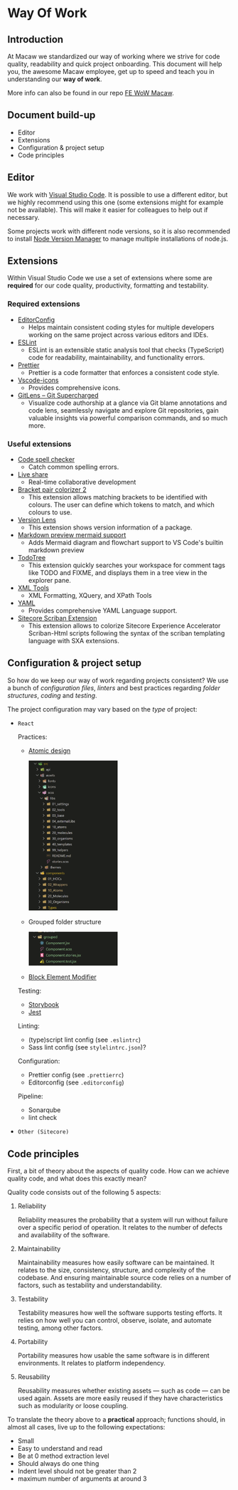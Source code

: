 # Way Of Work

## Introduction

At Macaw we standardized our way of working where we strive for code quality, readability and quick project onboarding. This document will help you, the awesome Macaw employee, get up to speed and teach you in understanding our **way of work**.

More info can also be found in our repo [FE WoW Macaw](https://macawdevops.visualstudio.com/_git/WoW-MI?path=%2Fsrc%2FFrontend).
## Document build-up

* Editor
* Extensions
* Configuration & project setup
* Code principles

## Editor

We work with [Visual Studio Code](https://code.visualstudio.com/). It is possible to use a different editor, but we highly recommend using this one (some extensions might for example not be available). This will make it easier for colleagues to help out if necessary.

Some projects work with different node versions, so it is also recommended to install [Node Version Manager](https://github.com/coreybutler/nvm-windows) to manage multiple installations of node.js.

## Extensions

Within Visual Studio Code we use a set of extensions where some are **required** for our code quality, productivity, formatting and testability.

### Required extensions

* [EditorConfig](https://marketplace.visualstudio.com/items?itemName=EditorConfig.EditorConfig)
  * Helps maintain consistent coding styles for multiple developers working on the same project across various editors and IDEs.
* [ESLint](https://marketplace.visualstudio.com/items?itemName=dbaeumer.vscode-eslint)
  * ESLint is an extensible static analysis tool that checks (TypeScript) code for readability, maintainability, and functionality errors.
* [Prettier](https://marketplace.visualstudio.com/items?itemName=esbenp.prettier-vscode)
  * Prettier is a code formatter that enforces a consistent code style.
* [Vscode-icons](https://marketplace.visualstudio.com/items?itemName=vscode-icons-team.vscode-icons)
  * Provides comprehensive icons.
* [GitLens – Git Supercharged](https://marketplace.visualstudio.com/items?itemName=eamodio.gitlens)
  * Visualize code authorship at a glance via Git blame annotations and code lens, seamlessly navigate and explore Git repositories, gain valuable insights via powerful comparison commands, and so much more.

### Useful extensions

* [Code spell checker](https://marketplace.visualstudio.com/items?itemName=streetsidesoftware.code-spell-checker)
  * Catch common spelling errors.
* [Live share](https://marketplace.visualstudio.com/items?itemName=MS-vsliveshare.vsliveshare-pack)
  * Real-time collaborative development
* [Bracket pair colorizer 2](https://marketplace.visualstudio.com/items?itemName=CoenraadS.bracket-pair-colorizer-2)
  * This extension allows matching brackets to be identified with colours. The user can define which tokens to match, and which colours to use.
* [Version Lens](https://marketplace.visualstudio.com/items?itemName=pflannery.vscode-versionlens)
  * This extension shows version information of a package.
* [Markdown preview mermaid support](https://marketplace.visualstudio.com/items?itemName=bierner.markdown-mermaid)
  * Adds Mermaid diagram and flowchart support to VS Code's builtin markdown preview
* [TodoTree](https://marketplace.visualstudio.com/items?itemName=Gruntfuggly.todo-tree)
  * This extension quickly searches your workspace for comment tags like TODO and FIXME, and displays them in a tree view in the explorer pane.
* [XML Tools](https://marketplace.visualstudio.com/items?itemName=DotJoshJohnson.xml)
  * XML Formatting, XQuery, and XPath Tools
* [YAML](https://marketplace.visualstudio.com/items?itemName=redhat.vscode-yaml)
  * Provides comprehensive YAML Language support.
* [Sitecore Scriban Extension](https://marketplace.visualstudio.com/items?itemName=adamnaj.sitecore-scriban&utm_source=VSCode.pro&utm_campaign=AhmadAwais)
  * This extension allows to colorize Sitecore Experience Accelerator Scriban-Html scripts following the syntax of the scriban templating language with SXA extensions.
## Configuration & project setup

So how do we keep our way of work regarding projects consistent? We use a bunch of *configuration files*, *linters* and best practices regarding *folder structures*, *coding* and *testing*.

The project configuration may vary based on the *type* of project:

* `React`

    Practices:
  * [Atomic design](https://bradfrost.com/blog/post/atomic-web-design/)

    <img src="examples/atomic-design.png" alt="drawing" width="200"/>
  * Grouped folder structure

    <img src="examples/grouped.png" alt="drawing" width="200"/>
  * [Block Element Modifier](http://getbem.com/naming/)

   Testing:
  * [Storybook](https://storybook.js.org/)
  * [Jest](https://jestjs.io/)

   Linting:
  * (type)script lint config (see `.eslintrc`)
  * Sass lint config (see `stylelintrc.json`)?

   Configuration:
  * Prettier config (see `.prettierrc`)
  * Editorconfig (see `.editorconfig`)

   Pipeline:
  * Sonarqube
  * lint check

* `Other (Sitecore)`

## Code principles

First, a bit of theory about the aspects of quality code. How can we achieve quality code, and what does this exactly mean?

Quality code consists out of the following 5 aspects:

1. Reliability

    Reliability measures the probability that a system will run without failure over a specific period of operation. It relates to the number of defects and availability of the software.

2. Maintainability

    Maintainability measures how easily software can be maintained. It relates to the size, consistency, structure, and complexity of the codebase. And ensuring maintainable source code relies on a number of factors, such as testability and understandability.

3. Testability

    Testability measures how well the software supports testing efforts. It relies on how well you can control, observe, isolate, and automate testing, among other factors.

4. Portability

    Portability measures how usable the same software is in different environments. It relates to platform independency.

5. Reusability

    Reusability measures whether existing assets — such as code — can be used again. Assets are more easily reused if they have characteristics such as modularity or loose coupling.

To translate the theory above to a **practical** approach; functions should, in almost all cases, live up to the following expectations:

* Small
* Easy to understand and read
* Be at 0 method extraction level
* Should always do one thing
* Indent level should not be greater than 2
* maximum number of arguments at around 3
